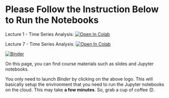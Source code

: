 # Please Follow the Instruction Below to Run the Notebooks

Lecture 1 - Time Series Analysis: [![Open In Colab](https://colab.research.google.com/assets/colab-badge.svg)](https://colab.research.google.com/github/RahmanPeimankar/dl-sdu-e22/blob/master/Lecture%201/dl-1-introduction.ipynb)

Lecture 7 - Time Series Analysis: [![Open In Colab](https://colab.research.google.com/assets/colab-badge.svg)](https://colab.research.google.com/github/RahmanPeimankar/dl-sdu-e22/blob/master/Lecture%207/dl-7-time-series-analysis-1.ipynb)

[![Binder](https://mybinder.org/badge_logo.svg)](https://mybinder.org/v2/gh/RahmanPeimankar/dl-sdu-e22/master)


On this page, you can find course materials such as slides and Jupyter notebooks.

You only need to launch *Binder* by clicking on the above logo. This will basically setup the environment that you need to run the Jupyter notebooks on the cloud. This may take **a few minutes**. So, grab a cup of coffee 😊.  
